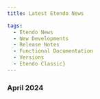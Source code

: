 ```yaml
---
title: Latest Etendo News

tags:
  - Etendo News
  - New Developments
  - Release Notes
  - Functional Documentation
  - Versions
  - Etendo Classic}
---
```


### April 2024